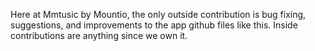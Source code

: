 Here at Mmtusic by Mountio, the only outside contribution is bug fixing, suggestions, and improvements to the app github files like this.
Inside contributions are anything since we own it.

